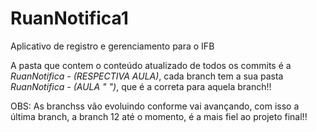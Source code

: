 # RuanNotifica1
 Aplicativo de registro e gerenciamento para o IFB

 A pasta que contem o conteúdo atualizado de todos os commits é a *RuanNotifica - (RESPECTIVA AULA)*, cada branch tem a sua pasta *RuanNotifica - (AULA " ")*, que é a correta para aquela branch!!

 OBS: As branchss vão evoluindo conforme vai avançando, com isso a última branch, a branch 12 até o momento, é a mais fiel ao projeto final!!

